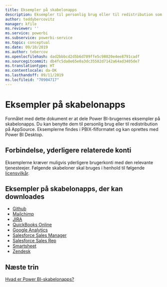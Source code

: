 ```yaml
---
title: Eksempler på skabelonapps
description: Eksempler til personlig brug eller til redistribution som en AppSource Power BI-app
author: teddybercovitz
manager: kfile
ms.reviewer: ''
ms.service: powerbi
ms.subservice: powerbi-service
ms.topic: conceptual
ms.date: 09/10/2019
ms.author: tebercov
ms.openlocfilehash: dad2bbbcd2d5b6d709ffe5c98020e4ee8791cadf
ms.sourcegitcommit: db4fc5da8e65e0a3dc35582d7142a64ad3405de7
ms.translationtype: HT
ms.contentlocale: da-DK
ms.lasthandoff: 09/11/2019
ms.locfileid: "70904717"
---
```

# <a name="template-apps-samples"></a>Eksempler på skabelonapps

Formålet med dette dokument er at dele Power BI-brugernes eksempler på skabelonapps. Du kan benytte dem til personlig brug eller til redistribution på AppSource. Eksemplerne findes i PBIX-filformatet og kan oprettes med Power BI Desktop.

## <a name="connection-additional-related-accounts"></a>Forbindelse, yderligere relaterede konti

Eksemplerne kræver muligvis yderligere brugerkonti med den relevante tjenesteejer.  Følgende skabeloner skal bruges i henhold til følgende [licensvilkår](https://templateapps.blob.core.windows.net/sampletemplateapps/Sample-Templates-for-app-on-appsource.pdf).

## <a name="downloadable-template-apps-samples"></a>Eksempler på skabelonapps, der kan downloades

* [Github](https://templateapps.blob.core.windows.net/sampletemplateapps/GitHub.pbix)
* [Mailchimp](https://templateapps.blob.core.windows.net/sampletemplateapps/MailChimp.pbix)
* [JIRA](https://templateapps.blob.core.windows.net/sampletemplateapps/JIRA.pbix)
* [QuickBooks Online](https://templateapps.blob.core.windows.net/sampletemplateapps/QuickBooksOnline.pbix)
* [Google Analytics](https://templateapps.blob.core.windows.net/sampletemplateapps/GoogleAnalytics.pbix)
* [Salesforce Sales Manager](https://templateapps.blob.core.windows.net/sampletemplateapps/SalesforceSalesManager.pbix)
* [Salesforce Sales Rep](https://templateapps.blob.core.windows.net/sampletemplateapps/SalesforceSalesRep.pbix)
* [Smartsheet](https://templateapps.blob.core.windows.net/sampletemplateapps/Smartsheet.pbix)
* [Zendesk](https://templateapps.blob.core.windows.net/sampletemplateapps/Zendesk.pbix)

## <a name="next-steps"></a>Næste trin

[Hvad er Power BI-skabelonapps?](service-template-apps-overview.md)
